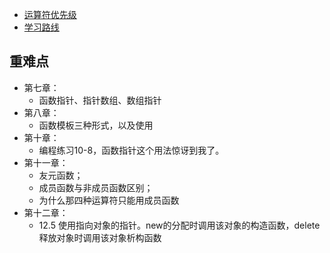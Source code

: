 - [运算符优先级](https://blog.csdn.net/weixin_41461277/article/details/85094089)
- [学习路线](https://mp.weixin.qq.com/s/WW_X12bTm94iaCgWBgYtJw)
 
## 重难点
- 第七章：
    - 函数指针、指针数组、数组指针
- 第八章：
    - 函数模板三种形式，以及使用
- 第十章：
    - 编程练习10-8，函数指针这个用法惊讶到我了。
- 第十一章：
    - 友元函数；
    - 成员函数与非成员函数区别；
    - 为什么那四种运算符只能用成员函数
- 第十二章：
    - 12.5 使用指向对象的指针。new的分配时调用该对象的构造函数，delete释放对象时调用该对象析构函数 
